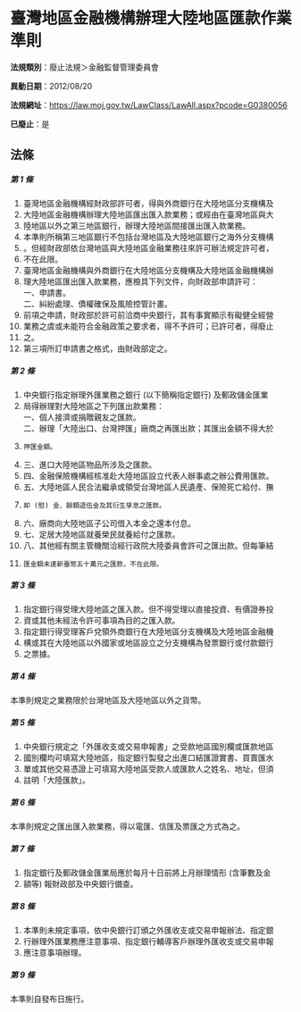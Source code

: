 # 臺灣地區金融機構辦理大陸地區匯款作業準則

**法規類別**：廢止法規＞金融監督管理委員會

**異動日期**：2012/08/20  

**法規網址**：https://law.moj.gov.tw/LawClass/LawAll.aspx?pcode=G0380056

**已廢止**：是



## 法條
##### 第 1 條
1. 臺灣地區金融機構經財政部許可者，得與外商銀行在大陸地區分支機構及
1. 大陸地區金融機構辦理大陸地區匯出匯入款業務；或經由在臺灣地區與大
1. 陸地區以外之第三地區銀行，辦理大陸地區間接匯出匯入款業務。
1. 本準則所稱第三地區銀行不包括台灣地區及大陸地區銀行之海外分支機構
1. 。但經財政部依台灣地區與大陸地區金融業務往來許可辦法規定許可者，
1. 不在此限。
1. 臺灣地區金融機構與外商銀行在大陸地區分支機構及大陸地區金融機構辦
1. 理大陸地區匯出匯入款業務，應檢具下列文件，向財政部申請許可：  
一、申請書。  
二、糾紛處理、債權確保及風險控管計畫。
1. 前項之申請，財政部於許可前洽商中央銀行，其有事實顯示有礙健全經營
1. 業務之虞或未能符合金融政策之要求者，得不予許可；已許可者，得廢止
1. 之。
1. 第三項所訂申請書之格式，由財政部定之。

##### 第 2 條
1. 中央銀行指定辦理外匯業務之銀行 (以下簡稱指定銀行) 及郵政儲金匯業
1. 局得辦理對大陸地區之下列匯出款業務：  
一、個人接濟或捐贈親友之匯款。  
二、辦理「大陸出口、台灣押匯」廠商之再匯出款；其匯出金額不得大於
1.     押匯金額。
1. 三、進口大陸地區物品所涉及之匯款。
1. 四、金融保險機構經核准赴大陸地區設立代表人辦事處之辦公費用匯款。
1. 五、大陸地區人民合法繼承或領受台灣地區人民遺產、保險死亡給付、撫
1.     卹 (慰) 金、餘額退伍金及其衍生孳息之匯款。
1. 六、廠商向大陸地區子公司借入本金之還本付息。
1. 七、定居大陸地區就養榮民就養給付之匯款。
1. 八、其他經有關主管機關洽經行政院大陸委員會許可之匯出款。但每筆結
1.     匯金額未達新臺幣五十萬元之匯款，不在此限。

##### 第 3 條
1. 指定銀行得受理大陸地區之匯入款。但不得受理以直接投資、有價證券投
1. 資或其他未經法令許可事項為目的之匯入款。
1. 指定銀行得受理客戶兌領外商銀行在大陸地區分支機構及大陸地區金融機
1. 構或其在大陸地區以外國家或地區設立之分支機構為發票銀行或付款銀行
1. 之票據。

##### 第 4 條
本準則規定之業務限於台灣地區及大陸地區以外之貨幣。

##### 第 5 條
1. 中央銀行規定之「外匯收支或交易申報書」之受款地區國別欄或匯款地區
1. 國別欄均可填寫大陸地區，指定銀行製發之出進口結匯證實書、買賣匯水
1. 單或其他交易憑證上可填寫大陸地區受款人或匯款人之姓名、地址，但須
1. 註明「大陸匯款」。

##### 第 6 條
本準則規定之匯出匯入款業務，得以電匯、信匯及票匯之方式為之。

##### 第 7 條
1. 指定銀行及郵政儲金匯業局應於每月十日前將上月辦理情形 (含筆數及金
1. 額等) 報財政部及中央銀行備查。

##### 第 8 條
1. 本準則未規定事項，依中央銀行訂頒之外匯收支或交易申報辦法、指定銀
1. 行辦理外匯業務應注意事項、指定銀行輔導客戶辦理外匯收支或交易申報
1. 應注意事項辦理。

##### 第 9 條
本準則自發布日施行。


